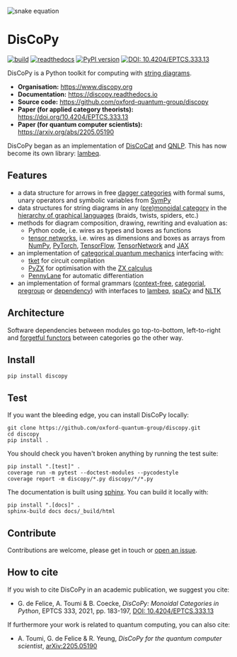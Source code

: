 
![snake equation](https://raw.githubusercontent.com/oxford-quantum-group/discopy/main/docs/_static/imgs/snake-equation.png)

# DisCoPy

[![build](https://github.com/oxford-quantum-group/discopy/actions/workflows/build_test.yml/badge.svg)](https://github.com/oxford-quantum-group/discopy/actions/workflows/build_test.yml)
[![readthedocs](https://readthedocs.org/projects/discopy/badge/?version=main)](https://discopy.readthedocs.io/)
[![PyPI version](https://badge.fury.io/py/discopy.svg)](https://badge.fury.io/py/discopy)
[![DOI: 10.4204/EPTCS.333.13](http://img.shields.io/badge/DOI-10.4204/EPTCS.333.13-brightgreen.svg)](https://doi.org/10.4204/EPTCS.333.13)

DisCoPy is a Python toolkit for computing with [string diagrams](https://en.wikipedia.org/wiki/String_diagram).

* **Organisation:** https://www.discopy.org
* **Documentation:** https://discopy.readthedocs.io
* **Source code:** https://github.com/oxford-quantum-group/discopy
* **Paper (for applied category theorists):** https://doi.org/10.4204/EPTCS.333.13
* **Paper (for quantum computer scientists):** https://arxiv.org/abs/2205.05190

DisCoPy began as an implementation of [DisCoCat](https://en.wikipedia.org/wiki/DisCoCat) and [QNLP](https://en.wikipedia.org/wiki/Quantum_natural_language_processing). This has now become its own library: [lambeq](https://cqcl.github.io/lambeq).

## Features

* a data structure for arrows in free [dagger categories](https://en.wikipedia.org/wiki/Dagger_category) with formal sums, unary operators and symbolic variables from [SymPy](https://www.sympy.org/en/index.html)
* data structures for string diagrams in any ([pre](https://ncatlab.org/nlab/show/premonoidal+category))[monoidal category](https://en.wikipedia.org/wiki/Monoidal_category) in the [hierarchy of graphical languages](https://en.wikipedia.org/wiki/String_diagram#Hierarchy_of_graphical_languages) (braids, twists, spiders, etc.)
* methods for diagram composition, drawing, rewriting and evaluation as:
  - Python code, i.e. wires as types and boxes as functions
  - [tensor networks](https://en.wikipedia.org/wiki/Tensor_network), i.e. wires as dimensions and boxes as arrays from [NumPy](https://numpy.org), [PyTorch](https://pytorch.org/), [TensorFlow](https://www.tensorflow.org/), [TensorNetwork](https://github.com/google/TensorNetwork) and [JAX](https://github.com/google/jax)
* an implementation of [categorical quantum mechanics](https://en.wikipedia.org/wiki/Categorical_quantum_mechanics) interfacing with:
  - [tket](https://github.com/CQCL/tket) for circuit compilation
  - [PyZX](https://github.com/Quantomatic/pyzx) for optimisation with the [ZX calculus](https://zxcalculus.com/)
  - [PennyLane](https://pennylane.ai/) for automatic differentiation
* an implementation of formal grammars ([context-free](https://en.wikipedia.org/wiki/Context-free_grammar), [categorial](https://en.wikipedia.org/wiki/Categorial_grammar), [pregroup](https://en.wikipedia.org/wiki/Pregroup_grammar) or [dependency](https://en.wikipedia.org/wiki/Dependency_grammar)) with interfaces to [lambeq](https://cqcl.github.io/lambeq), [spaCy](https://spacy.io/) and [NLTK](https://www.nltk.org/)

## Architecture

Software dependencies between modules go top-to-bottom, left-to-right and [forgetful functors](https://en.wikipedia.org/wiki/Forgetful_functor) between categories go the other way.

<script src="jquery.js"></script> 
<script> 
$(function(){
$("#includedContent").load("api/api/summary.html"); 
});
</script> 
<div id="includedContent"></div>

## Install

```shell
pip install discopy
```

## Test

If you want the bleeding edge, you can install DisCoPy locally:

```shell
git clone https://github.com/oxford-quantum-group/discopy.git
cd discopy
pip install .
```

You should check you haven't broken anything by running the test suite:

```shell
pip install ".[test]" .
coverage run -m pytest --doctest-modules --pycodestyle
coverage report -m discopy/*.py discopy/*/*.py
```

The documentation is built using
[sphinx](https://www.sphinx-doc.org/en/master/).
You can build it locally with:

```shell
pip install ".[docs]" .
sphinx-build docs docs/_build/html
```

## Contribute

Contributions are welcome, please get in touch or
[open an issue](https://github.com/oxford-quantum-group/discopy/issues/new).

## How to cite

If you wish to cite DisCoPy in an academic publication, we suggest you cite:

* G. de Felice, A. Toumi & B. Coecke, _DisCoPy: Monoidal Categories in Python_, EPTCS 333, 2021, pp. 183-197, [DOI: 10.4204/EPTCS.333.13](https://doi.org/10.4204/EPTCS.333.13)

If furthermore your work is related to quantum computing, you can also cite:

* A. Toumi, G. de Felice & R. Yeung, _DisCoPy for the quantum computer scientist_, [arXiv:2205.05190](https://arxiv.org/abs/2205.05190)
